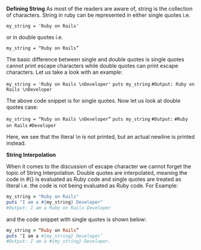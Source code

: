 
**Defining String**
As most of the readers are aware of, string is the collection of characters. String in ruby can be represented in either single quotes i.e.

`my_string = 'Ruby on Rails'`

or in double quotes i.e.

`my_string = “Ruby on Rails”`

The basic difference between single and double quotes is single quotes cannot print escape characters while double quotes can print escape characters. Let us take a look with an example:

`my_string = 'Ruby on Rails \nDeveloper'`
`puts my_string`
`#Output: Ruby on Rails \nDeveloper`

The above code snippet is for single quotes. Now let us look at double quotes case:

`my_string = “Ruby on Rails \nDeveloper”`
`puts my_string`
`#Output:`
`#Ruby on Rails`
`#Developer`

Here, we see that the literal \n is not printed, but an actual newline is printed instead.


**String Interpolation**

When it comes to the discussion of escape character we cannot forget the topic of String Interpolation. Double quotes are interpolated, meaning the code in #{} is evaluated as Ruby code and single quotes are treated as literal i.e. the code is not being evaluated as Ruby code. For Example:
```ruby
my_string = "Ruby on Rails"
puts "I am a #{my_string} Developer"
#Output: I am a Ruby on Rails Developer
``` 

and the code snippet with single quotes is shown below:

```ruby
my_string = “Ruby on Rails”
puts ‘I am a #{my_string} Developer’
#Output: I am a #{my_string} Developer.
```
